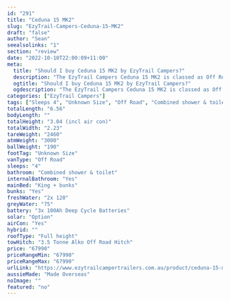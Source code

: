```yaml
---
id: "291"
title: "Ceduna 15 MK2"
slug: "EzyTrail-Campers-Ceduna-15-MK2"
draft: "false"
author: "Sean"
seealsolinks: "1"
section: "review"
date: "2022-10-10T22:00:09+11:00"
meta:
  title: "Should I buy Ceduna 15 MK2 by EzyTrail Campers?"
  description: "The EzyTrail Campers Ceduna 15 MK2 is classed as Off Road, and sleeps 4 people. It is Made Overseas and comes in at Unknown Size. It generally has Combined shower & toilet."
  ogtitle: "Should I buy Ceduna 15 MK2 by EzyTrail Campers?"
  ogdescription: "The EzyTrail Campers Ceduna 15 MK2 is classed as Off Road, and sleeps 4 people. It is Made Overseas and comes in at Unknown Size. It generally has Combined shower & toilet."
categories: ["EzyTrail Campers"]
tags: ["Sleeps 4", "Unknown Size", "Off Road", "Combined shower & toilet", "Full height", "60 - 70k", "Made Overseas"]
totalLength: "6.56"
bodyLength: ""
totalHeight: "3.04 (incl air con)"
totalWidth: "2.23"
tareWeight: "2460"
atmWeight: "3000"
ballWeight: "190"
footTag: "Unknown Size"
vanType: "Off Road"
sleeps: "4"
bathroom: "Combined shower & toilet"
internalBathroom: "Yes"
mainBed: "King + bunks"
bunks: "Yes"
freshWater: "2x 120"
greyWater: "75"
battery: "3x 100Ah Deep Cycle Batteries"
solar: "Option"
airCon: "Yes"
hybrid: ""
roofType: "Full height"
towHitch: "3.5 Tonne Alko Off Road Hitch"
price: "67990"
priceRangeMin: "67990"
priceRangeMax: "67990"
urlLink: "https://www.ezytrailcampertrailers.com.au/product/ceduna-15-mk2/"
aussieMade: "Made Overseas"
noImage: ""
featured: "no"
---
```

